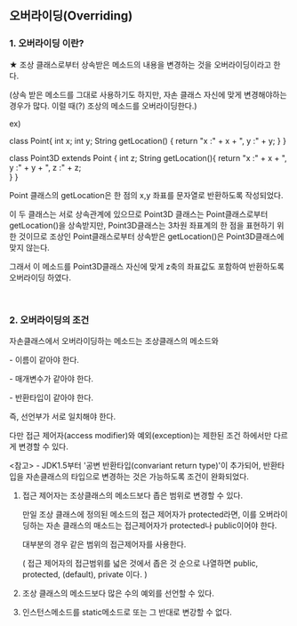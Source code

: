 ## 오버라이딩(Overriding)

### 1. 오버라이딩 이란?

★ 조상 클래스로부터 상속받은 메소드의 내용을 변경하는 것을 오버라이딩이라고 한다.

(상속 받은 메소드를 그대로 사용하기도 하지만, 자손 클래스 자신에 맞게 변경해야하는 경우가 많다. 이럴 때(?) 조상의 메소드를 오버라이딩한다.)

ex)

class Point{
	int x;
	int y;
	String getLocation() {
		return "x :" + x + ", y :" + y;
	}
}

class Point3D extends Point {
	int z;
	String getLocation(){
		return "x :" + x + ", y :" + y + ", z :" + z; 	
	}
}

 Point 클래스의 getLocation은 한 점의 x,y 좌표를 문자열로 반환하도록 작성되었다.

이 두 클래스는 서로 상속관계에 있으므로 Point3D 클래스는 Point클래스로부터 getLocation()을 상속받지만, Point3D클래스는 3차원 좌표계의 한 점을 표현하기 위한 것이므로 조상인 Point클래스로부터 상속받은 getLocation()은 Point3D클래스에 맞지 않는다.

그래서 이 메소드를 Point3D클래스 자신에 맞게 z축의 좌표값도 포함하여 반환하도록 오버라이딩 하였다.

<br>

### 2. 오버라이딩의 조건

자손클래스에서 오버라이딩하는 메소드는 조상클래스의 메소드와

\- 이름이 같아야 한다.

\- 매개변수가 같아야 한다.

\- 반환타입이 같아야 한다.

즉, 선언부가 서로 일치해야 한다.

다만 접근 제어자(access modifier)와 예외(exception)는 제한된 조건 하에서만 다르게 변경할 수 있다.

<참고> - JDK1.5부터 '공변 반환타입(convariant return type)'이 추가되어, 반환타입을 자손클래스의 타입으로 변경하는 것은 가능하도록 조건이 완화되었다.

1. 접근 제어자는 조상클래스의 메소드보다 좁은 범위로 변경할 수 있다.

   만일 조상 클래스에 정의된 메소드의 접근 제어자가 protected라면, 이를 오버라이딩하는 자손 클래스의 매소드는 접근제어자가 protected나 public이어야 한다.

   대부분의 경우 같은 범위의 접근제어자를 사용한다. 

   ( 접근 제어자의 접근범위를 넓은 것에서 좁은 것 순으로 나열하면 public, protected, (default), private 이다. )

2. 조상 클래스의 메소드보다 많은 수의 예외를 선언할 수 있다.

3. 인스턴스메소드를 static메소드로 또는 그 반대로 변강할 수 없다.